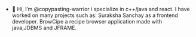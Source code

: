 - 👋 Hi, I’m @copypasting-warrior
i specialize in c++/java and react.
I have worked on many projects such as:
 Suraksha Sanchay as a frontend developer.
 BrowCipe a recipe browser application made with java,JDBMS and JFRAME.
 

